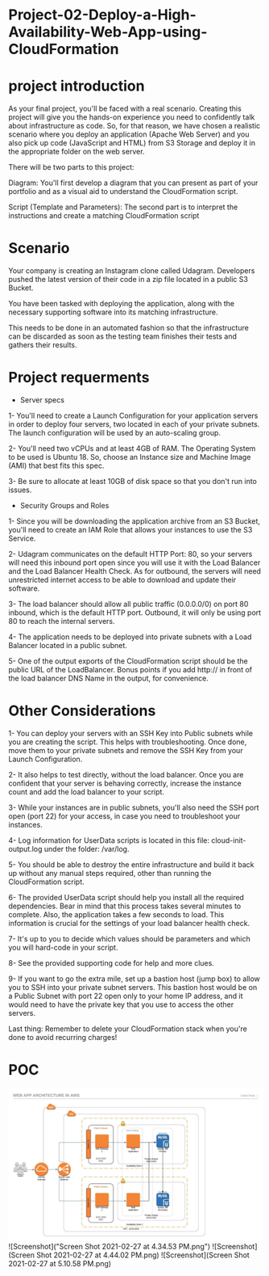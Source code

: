 # Project-02-Deploy-a-High-Availability-Web-App-using-CloudFormation

# project introduction 

As your final project, you'll be faced with a real scenario.
Creating this project will give you the hands-on experience you need to confidently talk about infrastructure as code. So, for that reason, we have chosen a realistic scenario where you deploy an application (Apache Web Server) and you also pick up code (JavaScript and HTML) from S3 Storage and deploy it in the appropriate folder on the web server.

There will be two parts to this project:

Diagram: You'll first develop a diagram that you can present as part of your portfolio and as a visual aid to understand the CloudFormation script.

Script (Template and Parameters): The second part is to interpret the instructions and create a matching CloudFormation script

# Scenario
Your company is creating an Instagram clone called Udagram. Developers pushed the latest version of their code in a zip file located in a public S3 Bucket.

You have been tasked with deploying the application, along with the necessary supporting software into its matching infrastructure.

This needs to be done in an automated fashion so that the infrastructure can be discarded as soon as the testing team finishes their tests and gathers their results.


# Project requerments 

- Server specs

1- You'll need to create a Launch Configuration for your application servers in order to deploy four servers, two located in each of your private subnets.  The launch configuration will be used by an auto-scaling group.

2- You'll need two vCPUs and at least 4GB of RAM. The Operating System to be used is Ubuntu 18. So, choose an Instance size and Machine Image (AMI) that best fits this spec.

3- Be sure to allocate at least 10GB of disk space so that you don't run into issues.

- Security Groups and Roles


1- Since you will be downloading the application archive from an S3 Bucket, you'll need to create an IAM Role that allows your instances to use the S3 Service.

2- Udagram communicates on the default HTTP Port: 80, so your servers will need this inbound port open since you will use it with the Load Balancer and the  Load Balancer Health Check. As for outbound, the servers will need unrestricted internet access to be able to download and update their software.

3- The load balancer should allow all public traffic (0.0.0.0/0) on port 80 inbound, which is the default HTTP port. Outbound, it will only be using port 80 to reach the internal servers.

4- The application needs to be deployed into private subnets with a Load Balancer located in a public subnet.

5- One of the output exports of the CloudFormation script should be the public URL of the LoadBalancer. Bonus points if you add http:// in front of the load balancer DNS Name in the output, for convenience.


# Other Considerations

1- You can deploy your servers with an SSH Key into Public subnets while you are creating the script. This helps with troubleshooting. Once done, move them to your private subnets and remove the SSH Key from your Launch Configuration.

2- It also helps to test directly, without the load balancer. Once you are confident that your server is behaving correctly, increase the instance count and add the load balancer to your script.

3- While your instances are in public subnets, you'll also need the SSH port open (port 22) for your access, in case you need to troubleshoot your instances.

4- Log information for UserData scripts is located in this file: cloud-init-output.log under the folder: /var/log.

5- You should be able to destroy the entire infrastructure and build it back up without any manual steps required, other than running the CloudFormation script.

6- The provided UserData script should help you install all the required dependencies. Bear in mind that this process takes several minutes to complete. Also, the application takes a few seconds to load. This information is crucial for the settings of your load balancer health check.

7- It's up to you to decide which values should be parameters and which you will hard-code in your script.

8- See the provided supporting code for help and more clues.

9- If you want to go the extra mile, set up a bastion host (jump box) to allow you to SSH into your private subnet servers. This bastion host would be on a Public Subnet with port 22 open only to your home IP address, and it would need to have the private key that you use to access the other servers.

Last thing: Remember to delete your CloudFormation stack when you're done to avoid recurring charges!


# POC

   ![Screenshot](AWSWebApp.jpeg)
   ![Screenshot]("Screen Shot 2021-02-27 at 4.34.53 PM.png")
   ![Screenshot](Screen Shot 2021-02-27 at 4.44.02 PM.png)
   ![Screenshot](Screen Shot 2021-02-27 at 5.10.58 PM.png)
